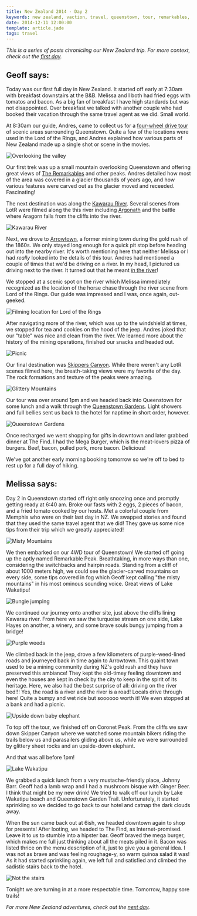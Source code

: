 ```yaml
---
title: New Zealand 2014 - Day 2
keywords: new zealand, vaction, travel, queenstown, tour, remarkables, arrowtown, 4wd, lord of the rings
date: 2014-12-11 12:00:00
template: article.jade
tags: travel
---
```

*This is a series of posts chronicling our New Zealand trip. For more context, check out the [first day][1].*

## Geoff says:

Today was our first full day in New Zealand. It started off early at 7:30am with breakfast downstairs at the B&B. Melissa and I both had fried eggs with tomatos and bacon. As a big fan of breakfast I have high standards but was not disappointed. Over breakfast we talked with another couple who had booked their vacation through the same travel agent as we did. Small world.

At 8:30am our guide, Andres, came to collect us for a [four-wheel drive tour][4] of scenic areas surrounding Queenstown. Quite a few of the locations were used in the Lord of the Rings, and Andres explained how various parts of New Zealand made up a single shot or scene in the movies.

![Overlooking the valley][21]

Our first trek was up a small mountain overlooking Queenstown and offering great views of [The Remarkables][2] and other peaks. Andres detailed how most of the area was covered in a glacier thousands of years ago, and how various features were carved out as the glacier moved and receeded. Fascinating!

The next destination was along the [Kawarau River][5]. Several scenes from LotR were filmed along the this river including [Argonath][7] and the battle where Aragorn falls from the cliffs into the river.

![Kawarau River][16]

Next, we drove to [Arrowtown][6], a former mining town during the gold rush of the 1860s. We only stayed long enough for a quick pit stop before heading out into the nearby river. It's worth mentioning here that neither Melissa or I had *really* looked into the details of this tour. Andres had mentioned a couple of times that we'd be driving on a river. In my head, I pictured us driving next to the river. It turned out that he meant [*in* the river][3]!

We stopped at a scenic spot on the river which Melissa immediately recognized as the location of the horse chase through the river scene from Lord of the Rings. Our guide was impressed and I was, once again, out-geeked.

![Filming location for Lord of the Rings][19]

After navigating more of the river, which was up to the windshield at times, we stopped for tea and cookies on the hood of the jeep. Andres joked that our "table" was nice and clean from the river. We learned more about the history of the mining operations, finished our snacks and headed out.

![Picnic][20]

Our final destination was [Skippers Canyon][9]. While there weren't any LotR scenes filmed here, the breath-taking views were my favorite of the day. The rock formations and texture of the peaks were amazing.

![Glittery Mountains][18]

Our tour was over around 1pm and we headed back into Queenstown for some lunch and a walk through the [Queenstown Gardens][8]. Light showers and full bellies sent us back to the hotel for naptime in short order, however.

![Queenstown Gardens][17]

Once recharged we went shopping for gifts in downtown and later grabbed dinner at The Find. I had the Mega Burger, which is the meat-lovers pizza of burgers. Beef, bacon, pulled pork, more bacon. Delicious!

We've got another early morning booking tomorrow so we're off to bed to rest up for a full day of hiking.

## Melissa says:

Day 2 in Queenstown started off right only snoozing once and promptly getting ready at 6:40 am.  Broke our fasts with 2 eggs, 2 pieces of bacon, and a fried tomato cooked by our hosts. Met a colorful couple from Memphis who were on their last day in NZ. We swapped stories and found that they used the same travel agent that we did! They gave us some nice tips from their trip which we greatly appreciated!

![Misty Mountains][12]

We then embarked on our 4WD tour of Queenstown! We started off going up the aptly named Remarkable Peak. Breathtaking, in more ways than one, considering the switchbacks and hairpin roads. Standing from a cliff of about 1000 meters high, we could see the glacier-carved mountains on every side, some tips covered in fog which Geoff kept calling "the misty mountains" in his most ominous sounding voice. Great views of Lake Wakatipu!

![Bungie jumping][11]

We continued our journey onto another site, just above the cliffs lining Kawarau river. From here we saw the turquoise stream on one side, Lake Hayes on another, a winery, and some brave souls bungy jumping from a bridge!

![Purple weeds][13]

We climbed back in the jeep, drove a few kilometers of purple-weed-lined roads and journeyed back in time again to Arrowtown. This quaint town used to be a mining community during NZ's gold rush and they have preserved this ambiance! They kept the old-timey feeling downtown and even the houses are kept in check by the city to keep in the spirit of its heritage. Here, we also had the best surprise of all: driving on the river bed!!! Yes, the road is a river and the river is a road! Locals drive through here! Quite a bumpy and wet ride but soooooo worth it! We even stopped at a bank and had a picnic.

![Upside down baby elephant][10]

To top off the tour, we finished off on Coronet Peak. From the cliffs we saw down Skipper Canyon where we watched some mountain bikers riding the trails below us and parasailers gliding above us, while we were surrounded by glittery sheet rocks and an upside-down elephant.

And that was all before 1pm!

![Lake Wakatipu][14]

We grabbed a quick lunch from a very mustache-friendly place, Johnny Barr. Geoff had a lamb wrap and I had a mushroom bisque with Ginger Beer. I think that might be my new drink! We tried to walk off our lunch by Lake Wakatipu beach and Queenstown Garden Trail. Unfortunately, it started sprinkling so we decided to go back to our hotel and catnap the dark clouds away.

When the sun came back out at 6ish, we headed downtown again to shop for presents! After looting, we headed to The Find, as Internet-promised. Leave it to us to stumble into a hipster bar. Geoff braved the mega burger, which makes me full just thinking about all the meats piled in it. Bacon was listed thrice on the menu description of it, just to give you a general idea. I was not as brave and was feeling roughage-y, so warm quinoa salad it was! As it had started sprinkling again, we left full and satisfied and climbed the sadistic stairs back to the hotel.

![Not the stairs][15]

Tonight we are turning in at a more respectable time. Tomorrow, happy sore trails!

*For more New Zealand adventures, check out the [next day][22].*

[1]: /blog/new-zealand-2014-day-1/
[2]: http://en.wikipedia.org/wiki/The_Remarkables
[3]: https://vine.co/v/O6zhvVenYP6
[4]: http://www.nomadsafaris.co.nz/
[5]: http://en.wikipedia.org/wiki/Kawarau_River
[6]: http://en.wikipedia.org/wiki/Arrowtown
[7]: http://lotr.wikia.com/wiki/Argonath
[8]: http://en.wikipedia.org/wiki/Queenstown_Gardens
[9]: http://en.wikipedia.org/wiki/Skippers_Canyon
[10]: /media/images/nz14/day2/baby-elephant.jpg
[11]: /media/images/nz14/day2/bungie.jpg
[12]: /media/images/nz14/day2/misty-mountains.jpg
[13]: /media/images/nz14/day2/purple-weeds.jpg
[14]: /media/images/nz14/day2/lake.jpg
[15]: /media/images/nz14/day2/omg-stairs.jpg
[16]: /media/images/nz14/day2/argonath.jpg
[17]: /media/images/nz14/day2/gardens.jpg
[18]: /media/images/nz14/day2/glitter-mountains.jpg
[19]: /media/images/nz14/day2/lotr-water.jpg
[20]: /media/images/nz14/day2/picnic.jpg
[21]: /media/images/nz14/day2/valley.jpg
[22]: /blog/new-zealand-2014-day-3/
